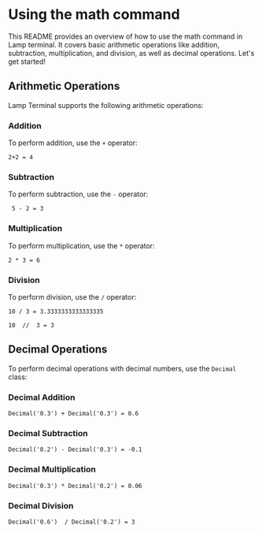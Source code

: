 # Using the math command

This README provides an overview of how to use the math command in Lamp terminal. It covers basic arithmetic operations like addition, subtraction, multiplication, and division, as well as decimal operations. Let's get started!

## Arithmetic Operations

Lamp Terminal supports the following arithmetic operations:

### Addition

To perform addition, use the `+` operator:

```
2+2 = 4
```

### Subtraction

To perform subtraction, use the `-` operator:

```
 5 - 2 = 3
```
### Multiplication

To perform multiplication, use the `*` operator:

```
2 * 3 = 6
```
### Division

To perform division, use the `/` operator:
```
10 / 3 = 3.3333333333333335
```
```
10  //  3 = 3
```
## Decimal Operations
To perform decimal operations with decimal numbers, use the `Decimal` class:

### Decimal Addition
```
Decimal('0.3') + Decimal('0.3') = 0.6
```
### Decimal Subtraction

```
Decimal('0.2') - Decimal('0.3') = -0.1
```

### Decimal Multiplication

```
Decimal('0.3') * Decimal('0.2') = 0.06
```

### Decimal Division

```
Decimal('0.6')	/ Decimal('0.2') = 3
```
